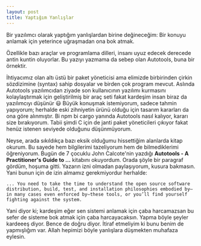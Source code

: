 ```yaml
---
layout: post
title: Yaptığım Yanlışlar
---
```


Bir yazılımcı olarak yaptığım yanlışlardan birine değineceğim: Bir konuyu anlamak için yeterince uğraşmadan ona bok atmak.

Özellikle bazı araçlar ve programlama dilleri, insanı uyuz edecek derecede antin kuntin oluyorlar. Bu yazıyı yazmama da sebep olan Autotools, buna bir örnektir.

İhtiyacımız olan altı üstü bir paket yöneticisi ama elimizde birbirinden çirkin sözdizimine (syntax) sahip dosyalar ve birden çok program mevcut. Aslında Autotools yazılımcıdan ziyade son kullanıcının yazılımı kurmasını kolaylaştırmak için geliştirilmiş bir araç seti fakat kardeşim insan biraz da yazılımcıyı düşünür 😃 Büyük konuşmak istemiyorum, sadece tahmin yapıyorum; herhalde eski zihniyetin ürünü olduğu için tasarım kararları da ona göre alınmıştır. Bi npm bi cargo yanında Autotools nasıl kalıyor, kararı size bırakıyorum. Tabii şimdi C için de janti paket yöneticileri çıkıyor fakat henüz istenen seviyede olduğunu düşünmüyorum.

Neyse, arada sıkıldıkça bazı eksik olduğumu hissettiğim alanlarda kitap okurum. Bu sayede hem bilgilerimi tazeliyorum hem de bilmediklerimi öğreniyorum. Bugün de 7 çocuklu John Calcote'nin yazdığı **Autotools - A Practitioner's Guide to ...** kitabını okuyordum. Orada şöyle bir paragraf gördüm, hoşuma gitti. Yazarın izni olmadan paylaşıyorum, kusura bakmasın. Yani bunun için de izin almamız gerekmiyordur herhalde:

`... You need to take the time to understand the open source software distribution, build, test, and installation philosophies embodied by—in many cases even enforced by—these tools, or you’ll find yourself fighting against the system.`

Yani diyor ki; kardeşim eğer sen sistemi anlamak için çaba harcamazsan bu sefer de sisteme bok atmak için çaba harcayacaksın. Yapma böyle şeyler kardeeeş diyor. Bence de doğru diyor. İtiraf etmeliyim ki bunu benim de yapmışlığım var. Allah hepimizi böyle yanlışlara düşmekten muhafaza eylesin.